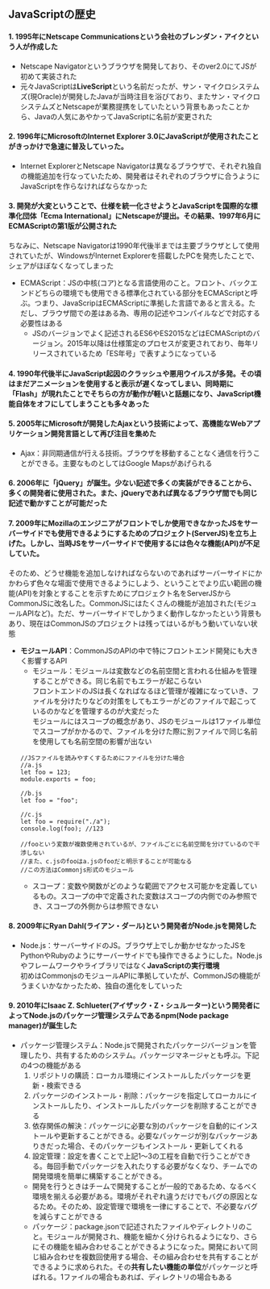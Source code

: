 ## JavaScriptの歴史
#### 1. 1995年にNetscape Communicationsという会社のブレンダン・アイクという人が作成した
  - Netscape Navigatorというブラウザを開発しており、そのver2.0にてJSが初めて実装された
  - 元々JavaScriptは**LiveScript**という名前だったが、サン・マイクロシステムズ(現Oracle)が開発したJavaが当時注目を浴びており、またサン・マイクロシステムズとNetscapeが業務提携をしていたという背景もあったことから、Javaの人気にあやかってJavaScriptに名前が変更された
#### 2. 1996年にMicrosoftのInternet Explorer 3.0にJavaScriptが使用されたことがきっかけで急速に普及していった。
  - Internet ExplorerとNetscape Navigatorは異なるブラウザで、それぞれ独自の機能追加を行なっていたため、開発者はそれぞれのブラウザに合うようにJavaScriptを作らなければならなかった
#### 3. 開発が大変ということで、仕様を統一化させようとJavaScriptを国際的な標準化団体「Ecma International」にNetscapeが提出。その結果、1997年6月にECMAScriptの第1版が公開された  
ちなみに、Netscape Navigatorは1990年代後半までは主要ブラウザとして使用されていたが、WindowsがInternet Explorerを搭載したPCを発売したことで、シェアがほぼなくなってしまった
  - ECMAScript：JSの中核(コア)となる言語使用のこと。フロント、バックエンドどちらの環境でも使用できる標準化されている部分をECMAScriptと呼ぶ。つまり、JavaScripはECMAScriptに準拠した言語であると言える。ただし、ブラウザ間での差はある為、専用の記述やコンパイルなどで対応する必要性はある
    - JSのバージョンでよく記述されるES6やES2015などはECMAScriptのバージョン。2015年以降は仕様策定のプロセスが変更されており、毎年リリースされているため「ES年号」で表すようになっている
#### 4. 1990年代後半にJavaScript起因のクラッシュや悪用ウイルスが多発。その頃はまだアニメーションを使用すると表示が遅くなってしまい、同時期に「Flash」が現れたことでそちらの方が動作が軽いと話題になり、JavaScript機能自体をオフにしてしまうことも多々あった
#### 5. 2005年にMicrosoftが開発したAjaxという技術によって、高機能なWebアプリケーション開発言語として再び注目を集めた
  - Ajax：非同期通信が行える技術。ブラウザを移動することなく通信を行うことができる。主要なものとしてはGoogle Mapsがあげられる
#### 6. 2006年に「jQuery」が誕生。少ない記述で多くの実装ができることから、多くの開発者に使用された。また、jQueryであれば異なるブラウザ間でも同じ記述で動かすことが可能だった
#### 7. 2009年にMozillaのエンジニアがフロントでしか使用できなかったJSをサーバーサイドでも使用できるようにするためのプロジェクト(ServerJS)を立ち上げた。しかし、当時JSをサーバーサイドで使用するには色々な機能(API)が不足していた。  
そのため、どうせ機能を追加しなければならないのであればサーバーサイドにかかわらず色々な場面で使用できるようにしよう、ということでより広い範囲の機能(API)を対象とすることを示すためにプロジェクト名をServerJSからCommonJSに改名した。CommonJSにはたくさんの機能が追加された(モジュールAPIなど)。ただ、サーバーサイドでしかうまく動作しなかったという背景もあり、現在はCommonJSのプロジェクトは残ってはいるがもう動いていない状態
  - **モジュールAPI**：CommonJSのAPIの中で特にフロントエンド開発にも大きく影響するAPI
    - モジュール：モジュールは変数などの名前空間と言われる仕組みを管理することができる。同じ名前でもエラーが起こらない  
    フロントエンドのJSは長くなればなるほど管理が複雑になっていき、ファイルを分けたりなどの対策をしてもエラーがどのファイルで起こっているのかなどを管理するのが大変だった  
    モジュールにはスコープの概念があり、JSのモジュールは1ファイル単位でスコープがかかるので、ファイルを分けた際に別ファイルで同じ名前を使用しても名前空間の影響が出ない
    ```
    //JSファイルを読みやすくするためにファイルを分けた場合
    //a.js
    let foo = 123;
    module.exports = foo;

    //b.js
    let foo = "foo";

    //c.js
    let foo = require("./a");
    console.log(foo); //123

    //fooという変数が複数使用されているが、ファイルごとに名前空間を分けているので干渉しない
    //また、c.jsのfooはa.jsのfooだと明示することが可能なる
    //この方法はCommonjs形式のモジュール
    ```
      - スコープ：変数や関数がどのような範囲でアクセス可能かを定義しているもの。スコープの中で定義された変数はスコープの内側でのみ参照でき、スコープの外側からは参照できない
#### 8. 2009年にRyan Dahl(ライアン・ダール)という開発者がNode.jsを開発した
  - Node.js：サーバーサイドのJS。ブラウザ上でしか動かせなかったJSをPythonやRubyのようにサーバーサイドでも操作できるようにした。Node.jsやフレームワークやライブラリではなく**JavaScriptの実行環境**  
  初めはCommonjsのモジュールAPIに準拠していたが、CommonJSの機能がうまくいかなかったため、独自の進化をしていった
#### 9. 2010年にIsaac Z. Schlueter(アイザック・Z・シュルーター)という開発者によってNode.jsのパッケージ管理システムであるnpm(Node package manager)が誕生した
  - パッケージ管理システム：Node.jsで開発されたパッケージバージョンを管理したり、共有するためのシステム。パッケージマネージャとも呼ぶ。下記の4つの機能がある
    1. リポジトリの購読：ローカル環境にインストールしたパッケージを更新・検索できる
    2. パッケージのインストール・削除：パッケージを指定してローカルにインストールしたり、インストールしたパッケージを削除することができる
    3. 依存関係の解決：パッケージに必要な別のパッケージを自動的にインストールや更新することができる。必要なパッケージが別なパッケージありきだった場合、そのパッケージもインストール・更新してくれる
    4. 設定管理：設定を書くことで上記1〜3の工程を自動で行うことができる。毎回手動でパッケージを入れたりする必要がなくなり、チームでの開発環境を簡単に構築することができる。
      - 開発を行うときはチームで開発することが一般的であるため、なるべく環境を揃える必要がある。環境がそれぞれ違うだけでもバグの原因となるため。そのため、設定管理で環境を一律にすることで、不必要なバグを減らすことができる
    - パッケージ：package.jsonで記述されたファイルやディレクトリのこと。モジュールが開発され、機能を細かく分けられるようになり、さらにその機能を組み合わせることができるようになった。開発において同じ組み合わせを複数回使用する場合、その組み合わせを共有することができるように求められた。その**共有したい機能の単位**がパッケージと呼ばれる。1ファイルの場合もあれば、ディレクトリの場合もある